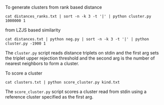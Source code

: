 To generate clusters from rank based distance
```
cat distances_ranks.txt | sort -n -k 3 -t '|' | python cluster.py 1000000 1
```
from LZJS based similarity
```
cat distances.txt | python neg.py | sort -n -k 3 -t '|' | python cluster.py -1900 1
```

The `cluster.py` script reads distance triplets on stdin and the first arg sets the triplet upper rejection threshold and the second arg is the number of nearest neighbors to form a cluster.

To score a cluster
```
cat clusters.txt | python score_cluster.py kind.txt
```

The `score_cluster.py` script scores a cluster read from stdin using a reference cluster specified as the first arg.
